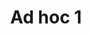 ---
layout: posts_by_category
categories: ad-hoc-1
title: Ad hoc 1
permalink: /category/ad-hoc-1
---